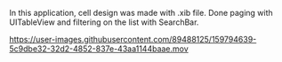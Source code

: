 In this application, cell design was made with .xib file. Done paging with UITableView and filtering on the list with SearchBar.


https://user-images.githubusercontent.com/89488125/159794639-5c9dbe32-32d2-4852-837e-43aa1144baae.mov



